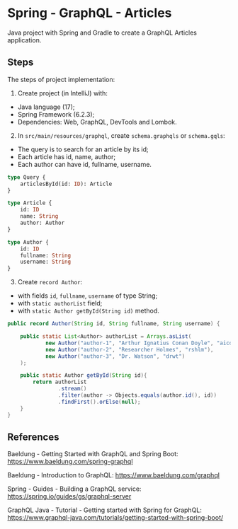 # Spring - GraphQL - Articles
Java project with Spring and Gradle to create a GraphQL Articles application.


## Steps
The steps of project implementation:

1. Create project (in IntelliJ) with:
- Java language (17);
- Spring Framework (6.2.3);
- Dependencies: Web, GraphQL, DevTools and Lombok.

2. In `src/main/resources/graphql`, create `schema.graphqls` or `schema.gqls`:
- The query is to search for an article by its id;
- Each article has id, name, author;
- Each author can have id, fullname, username.

```graphql
type Query {
    articlesById(id: ID): Article
}

type Article {
    id: ID
    name: String
    author: Author
}

type Author {
    id: ID
    fullname: String
    username: String
}
```

3. Create `record Author`:
- with fields `id`, `fullname`, `username` of type String;
- with `static authorList` field;
- with `static Author getById(String id)` method.

```java
public record Author(String id, String fullname, String username) {

    public static List<Author> authorList = Arrays.asList(
            new Author("author-1", "Arthur Ignatius Conan Doyle", "aicd"),
            new Author("author-2", "Researcher Holmes", "rshlm"),
            new Author("author-3", "Dr. Watson", "drwt")
    );

    public static Author getById(String id){
        return authorList
                .stream()
                .filter(author -> Objects.equals(author.id(), id))
                .findFirst().orElse(null);
    }
}
```


## References
Baeldung - Getting Started with GraphQL and Spring Boot:
https://www.baeldung.com/spring-graphql

Baeldung - Introduction to GraphQL:
https://www.baeldung.com/graphql

Spring - Guides - Building a GraphQL service:
https://spring.io/guides/gs/graphql-server

GraphQL Java - Tutorial - Getting started with Spring for GraphQL:
https://www.graphql-java.com/tutorials/getting-started-with-spring-boot/